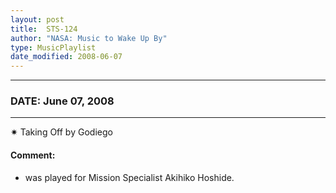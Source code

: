 ```yaml
---
layout: post
title:  STS-124
author: "NASA: Music to Wake Up By"
type: MusicPlaylist
date_modified: 2008-06-07
---
```


----
### DATE: June 07, 2008
----
✷ Taking Off by Godiego

#### Comment:
* was played for Mission Specialist Akihiko Hoshide.

